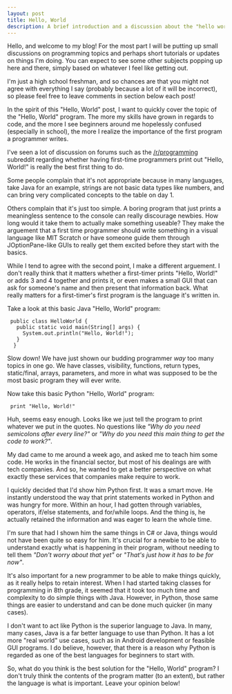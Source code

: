 ```yaml
---
layout: post
title: Hello, World
description: A brief introduction and a discussion about the "hello world" program
---
```


Hello, and welcome to my blog! For the most part I will be putting up small discussions on programming topics and perhaps short tutorials or updates on things I'm doing.
You can expect to see some other subjects popping up here and there, simply based on whatever I feel like getting out.

I'm just a high school freshman, and so chances are that you might not agree with everything I say (probably because a lot of it will be incorrect), so please feel free to leave 
comments in section below each post!


<div class="line line-full center"></div>


In the spirit of this "Hello, World" post, I want to quickly cover the topic of the "Hello, World" program. The more my skills have grown in regards to code, and the more I see
beginners around me hopelessly confused (especially in school), the more I realize the importance of the first program a programmer writes.

I've seen a lot of discussion on forums such as the [/r/programming](http://reddit.com/r/programming) subreddit regarding whether having first-time programmers print out 
"Hello, World!" is really the best first thing to do.

Some people complain that it's not appropriate because in many languages, take Java for an example, strings are not basic data types like numbers, and can bring very complicated
concepts to the table on day 1.

Others complain that it's just too simple. A boring program that just prints a meaningless sentence to the console can really discourage newbies. How long would it take them to actually 
make something useable? They make the arguement that a first time programmer should write something in a visual language like MIT Scratch or have someone guide them through JOptionPane-like 
GUIs to really get them excited  before they start with the basics.

While I tend to agree with the second point, I make a different arguement. I don't really think that it matters whether a first-timer prints "Hello, World!" or adds 3 and 4 together and 
prints it, or even makes a small GUI that can ask for someone's name and then present that information back. What really matters for a first-timer's first program is the language it's
written in.

Take a look at this basic Java "Hello, World" program:

     public class HelloWorld {                         
	   public static void main(String[] args) {        
	     System.out.println("Hello, World!");          
	   }                                               
	  }                                                
                             
Slow down! We have just shown our budding programmer *way* too many topics in one go. We have classes, visibility, functions, return types, static/final, arrays, parameters, and more
in what was supposed to be the most basic program they will ever write.

Now take this basic Python "Hello, World" program:

     print "Hello, World!" 
     
Huh, seems easy enough. Looks like we just tell the program to print whatever we put in the quotes. No questions like *"Why do you need semicolons after every line?"* or 
*"Why do you need this main thing to get the code to work?"*.

My dad came to me around a week ago, and asked me to teach him some code. He works in the financial sector, but most of his dealings are with tech companies. And so, he wanted to get
a better perspective on what exactly these services that companies make require to work.

I quickly decided that I'd show him Python first. It was a smart move. He instantly understood the way that print statements worked in Python and was hungry for more. Within an hour,
I had gotten through variables, operators, if/else statements, and for/while loops. And the thing is, he actually retained the information and was eager to learn the whole time.

I'm sure that had I shown him the same things in C# or Java, things would not have been quite so easy for him. It's crucial for a newbie to be able to understand exactly what is
happening in their program, without needing to tell them *"Don't worry about that yet"* or *"That's just how it has to be for now"*.

It's also important for a new programmer to be able to make things quickly, as it really helps to retain interest. When I had started taking classes for programming in 8th grade, 
it seemed that it took too much time and complexity to do simple things with Java. However, in Python, those same things are easier to understand and can be done much quicker (in many cases).

I don't want to act like Python is the superior language to Java. In many, many cases, Java is a far better language to use than Python. It has a lot more "real world" use cases, such as
in Android development or feasible GUI programs. I do believe, however, that there is a reason why Python is regarded as one of the best languages for beginners to start with.

So, what do you think is the best solution for the "Hello, World" program? I don't truly think the contents of the program matter (to an extent), but rather the language is 
what is important. Leave your opinion below!